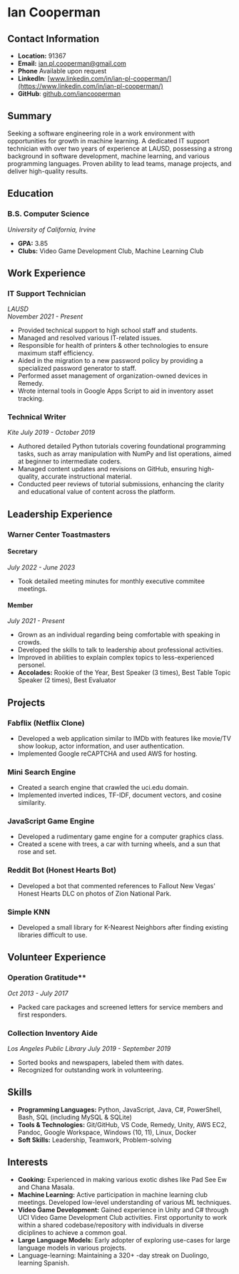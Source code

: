 # Ian Cooperman

## Contact Information
- **Location:** 91367
- **Email:** ian.pl.cooperman@gmail.com
- **Phone** Available upon request
- **LinkedIn**: [www.linkedin.com/in/ian-pl-cooperman/](https://www.linkedin.com/in/ian-pl-cooperman/)
- **GitHub**: [github.com/iancooperman](https://github.com/iancooperman)

## Summary
Seeking a software engineering role in a work environment with opportunities for growth in machine learning. A dedicated IT support technician with over two years of experience at LAUSD, possessing a strong background in software development, machine learning, and various programming languages. Proven ability to lead teams, manage projects, and deliver high-quality results.

## Education
### B.S. Computer Science
*University of California, Irvine*
- **GPA:** 3.85
- **Clubs:** Video Game Development Club, Machine Learning Club

## Work Experience
### IT Support Technician  
*LAUSD*  
*November 2021 - Present*
- Provided technical support to high school staff and students.
- Managed and resolved various IT-related issues.
- Responsible for health of printers & other technologies to ensure maximum staff efficiency.
- Aided in the migration to a new password policy by providing a specialized password generator to staff.
- Performed asset management of organization-owned devices in Remedy.
- Wrote internal tools in Google Apps Script to aid in inventory asset tracking.

### Technical Writer
*Kite*
*July 2019 - October 2019*
- Authored detailed Python tutorials covering foundational programming tasks, such as array manipulation with NumPy and list operations, aimed at beginner to intermediate coders.
- Managed content updates and revisions on GitHub, ensuring high-quality, accurate instructional material.
- Conducted peer reviews of tutorial submissions, enhancing the clarity and educational value of content across the platform.

## Leadership Experience
### Warner Center Toastmasters
#### Secretary
*July 2022 - June 2023*
- Took detailed meeting minutes for monthly executive commitee meetings.
#### Member
*July 2021 - Present*
- Grown as an individual regarding being comfortable with speaking in crowds.
- Developed the skills to talk to leadership about professional activities.
- Improved in abilities to explain complex topics to less-experienced personel.
- **Accolades:** Rookie of the Year, Best Speaker (3 times), Best Table Topic Speaker (2 times), Best Evaluator

## Projects
### Fabflix (Netflix Clone)
- Developed a web application similar to IMDb with features like movie/TV show lookup, actor information, and user authentication.
- Implemented Google reCAPTCHA and used AWS for hosting.

### Mini Search Engine
- Created a search engine that crawled the uci.edu domain.
- Implemented inverted indices, TF-IDF, document vectors, and cosine similarity.

### JavaScript Game Engine
- Developed a rudimentary game engine for a computer graphics class.
- Created a scene with trees, a car with turning wheels, and a sun that rose and set.

### Reddit Bot (Honest Hearts Bot)
- Developed a bot that commented references to Fallout New Vegas' Honest Hearts DLC on photos of Zion National Park.

### Simple KNN
- Developed a small library for K-Nearest Neighbors after finding existing libraries difficult to use.

## Volunteer Experience
### Operation Gratitude**
*Oct 2013 - July 2017*
- Packed care packages and screened letters for service members and first responders.

### Collection Inventory Aide
*Los Angeles Public Library*
*July 2019 - September 2019*
- Sorted books and newspapers, labeled them with dates.
- Recognized for outstanding work in volunteering.

## Skills
- **Programming Languages:** Python, JavaScript, Java, C#, PowerShell, Bash, SQL (including MySQL & SQLite)
- **Tools & Technologies:** Git/GitHub, VS Code, Remedy, Unity, AWS EC2, Pandoc, Google Workspace, Windows (10, 11), Linux, Docker
- **Soft Skills:** Leadership, Teamwork, Problem-solving

## Interests
- **Cooking:** Experienced in making various exotic dishes like Pad See Ew and Chana Masala.
- **Machine Learning:** Active participation in machine learning club meetings. Developed low-level understanding of various ML techniques.
- **Video Game Development:** Gained experience in Unity and C# through UCI Video Game Development Club activities. First opportunity to work within a shared codebase/repository with individuals in diverse diciplines to achieve a common goal.
- **Large Language Models:** Early adopter of exploring use-cases for large language models in various projects.
- Language-learning: Maintaining a 320+ -day streak on Duolingo, learning Spanish.
